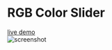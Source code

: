 # RGB Color Slider
[live demo](https://golobro.github.io/rgbcolorslider)    
![screenshot](https://user-images.githubusercontent.com/38456916/52447087-e1c4ec00-2b83-11e9-9e25-c87de2991ddf.JPG)
